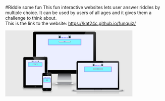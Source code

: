 #Riddle some fun
This fun interactive websites lets user answer riddles by multiple choice. It can be used by users of all ages and it gives them a challenge to think about.  
This is the link to the website: https://kat24c.github.io/funquiz/

<img src="assets/images/responsive.jpg" width=80% alt="responsive design">
